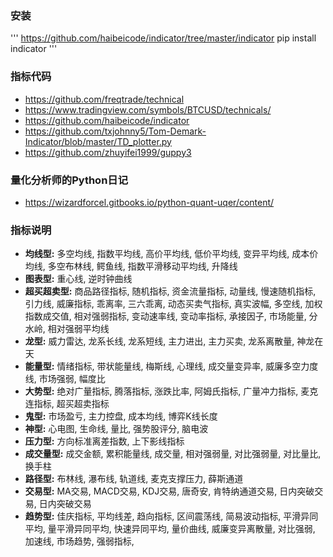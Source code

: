 ### 安装

'''
https://github.com/haibeicode/indicator/tree/master/indicator
pip install indicator
'''

### 指标代码

- https://github.com/freqtrade/technical
- https://www.tradingview.com/symbols/BTCUSD/technicals/
- https://github.com/haibeicode/indicator
- https://github.com/txjohnny5/Tom-Demark-Indicator/blob/master/TD_plotter.py
- https://github.com/zhuyifei1999/guppy3

### 量化分析师的Python日记

- https://wizardforcel.gitbooks.io/python-quant-uqer/content/

### 指标说明

- **均线型:** 多空均线, 指数平均线, 高价平均线, 低价平均线, 变异平均线, 成本价均线, 多空布林线, 鳄鱼线, 指数平滑移动平均线, 升降线
- **图表型:** 重心线, 逆时钟曲线
- **超买超卖型:** 商品路径指标, 随机指标, 资金流量指标, 动量线, 慢速随机指标, 引力线, 威廉指标, 乖离率, 三六乖离, 动态买卖气指标, 真实波幅, 多空线, 加权指数成交值, 相对强弱指标, 变动速率线, 变动率指标, 承接因子, 市场能量, 分水岭, 相对强弱平均线
- **龙型:** 威力雷达, 龙系长线, 龙系短线, 主力进出, 主力买卖, 龙系离散量, 神龙在天
- **能量型:** 情绪指标, 带状能量线, 梅斯线, 心理线, 成交量变异率, 威廉多空力度线, 市场强弱, 幅度比
- **大势型:** 绝对广量指标, 腾落指标, 涨跌比率, 阿姆氏指标, 广量冲力指标, 麦克连指标, 超买超卖指标
- **鬼型:** 市场盈亏, 主力控盘, 成本均线, 博弈K线长度
- **神型:** 心电图, 生命线, 量比, 强势股评分, 脑电波
- **压力型:** 方向标准离差指数, 上下影线指标
- **成交量型:** 成交金额, 累积能量线, 成交量, 相对强弱量, 对比强弱量, 对比量比, 换手柱
- **路径型:** 布林线, 瀑布线, 轨道线, 麦克支撑压力, 薛斯通道
- **交易型:** MA交易, MACD交易, KDJ交易, 唐奇安, 肯特纳通道交易, 日内突破交易, 日内突破交易
- **趋势型:** 佳庆指标, 平均线差, 趋向指标, 区间震荡线, 简易波动指标, 平滑异同平均, 量平滑异同平均, 快速异同平均, 量价曲线, 威廉变异离散量, 对比强弱, 加速线, 市场趋势, 强弱指标,


